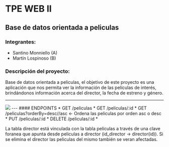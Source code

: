 # TPE WEB II
## Base de datos orientada a peliculas
### Integrantes:
* Santino Monniello (A)
* Martín Lospinoso (B)

### Descripción del proyecto:
Base de datos orientada a peliculas, el objetivo de este proyecto es una aplicación que nos permita ver la información de las películas de interés, brindándonos información acerca del director, la fecha de estreno y género.

---

<img src="https://github.com/user-attachments/assets/aec7388f-17f3-436f-b766-3b3dfb004709">  
--- 
#### ENDPOINTS
* GET /peliculas
* GET /peliculas/:id 
* GET /peliculas?orderBy=desc//asc <- Ordena las peliculas por orden asc o desc
* PUT /peliculas/:id
* DELETE /peliculas/:id
* 


La tabla director está vinculada con la tabla películas a través de una clave foranea que apunta desde peliculas a director (id_director -> director(id)). Si se elimina el director las peliculas del mismo también se veran afectadas.
